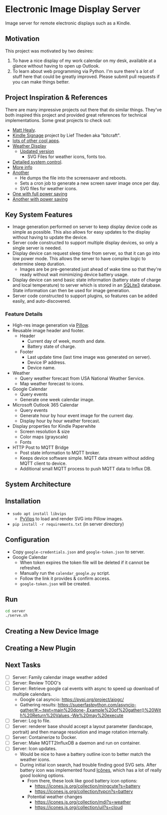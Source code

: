 # Electronic Image Display Server

Image server for remote electronic displays such as a Kindle.

## Motivation

This project was motivated by two desires:
1. To have a nice display of my work calendar on my desk, available at a glance without having to open up Outlook.  
2. To learn about web programming via Python.  I'm sure there's a lot of stuff here that could be greatly improved.  Please submit pull requests if you can make things better.

## Project Inspiration & References

There are many impressive projects out there that do similar things.  They've both inspired this project and provided great references for technical implementations.  Some great projects to check out:

* [Matt Healy](https://matthealy.com/kindle).
* [Kindle Signage](https://github.com/bitcraft/kindle-signage) project by Lief Theden aka "bitcraft".
* [lots of other cool apps](https://www.mobileread.com/forums/showthread.php?t=128704&highlight=wake+sleep+command).
* [Weather Display](https://mpetroff.net/2012/09/kindle-weather-display/)
    * [Updated version](https://github.com/DDRBoxman/kindle-weather)
        * SVG Files for weather icons, fonts too.
* [Detailed system control](https://github.com/DDRBoxman/kindle-weather/blob/master/kindleweather.sh).
* [More info](https://wiki.marcluerssen.de/index.php?title=Kindle/Weather_Display)
* [Another](https://github.com/pablojimenezmateo/kindle-wallpaper)
    * He dumps the file into the screensaver and reboots.
    * Sets a cron job to generate a new screen saver image once per day.
    * SVG files for weather icons.
* [One with full power saving](https://github-com.translate.goog/nicoh88/kindle-kt3_weatherdisplay_battery-optimized?_x_tr_sl=auto&_x_tr_tl=en&_x_tr_hl=en)
* [Another with power saving](https://www.martinpham.com/2023/01/07/reviving-unused-kindle-ebooks/)

## Key System Features

* Image generation performed on server to keep display device code as simple as possible.  This also allows for easy updates to the display without having to update the device.
* Server code constructed to support multiple display devices, so only a single server is needed.
* Display device can request sleep time from server, so that it can go into low power mode.  This allows the server to have complex logic to determine sleep duration.
    * Images are be pre-generated just ahead of wake time so that they're ready without wait mimimizing device battery usage.
* Display device can send basic state information (battery state of charge and local temperature) to server which is stored in an [SQLite3](https://www.sqlite.org/index.html) database.  State information can then be used for image generation.
* Server code constructed to support plugins, so features can be added easily, and auto-discovered.

### Feature Details
* High-res image generation via [Pillow](https://pillow.readthedocs.io/en/stable/).
* Reusable image header and footer.
    * Header
        * Current day of week, month and date.
        * Battery state of charge.
    * Footer
        * Last update time (last time image was generated on server).
        * Device IP address.
        * Device name.
* Weather
    * Query weather forecast from USA National Weather Service.
    * Map weather forecast to icons.
* Google Calendar
    * Query events
    * Generate one week calendar image.
* Microsoft Outlook 365 Calendar
    * Query events
    * Generate hour by hour event image for the current day.
    * Display hour by hour weather forecast.
* Display properties for Kindle Paperwhite
    * Screen resolution & size
    * Color maps (grayscale)
    * Fonts
* HTTP Post to MQTT Bridge
    * Post state information to MQTT broker.
    * Keeps device software simple.  MQTT data stream without adding MQTT client to device.
    * Additional small MQTT process to push MQTT data to Influx DB.

## System Architecture

## Installation

* `sudo apt install libvips`
    * [PyVips](https://libvips.github.io/pyvips/index.html) to load and render SVG into Pillow images.
* `pip install -r requirements.txt` (in server directory)

## Configuration

* Copy `google-credentials.json` and `google-token.json` to server.
* Google Calendar
    * When token expires the token file will be deleted if it cannot be refreshed.
    * Manually run the `calendar_google.py` script.
    * Follow the link it provides & confirm access.
    * `google-token.json` will be created.

## Run

```bash
cd server
./serve.sh
```

## Creating a New Device Image

## Creating a New Plugin

## Next Tasks

- [ ] Server: Family calendar image weather added
- [ ] Server: Review TODO's
- [ ] Server: Retrieve google cal events with async to speed up download of multiple calendars.
    - Google cal asyncio: https://pypi.org/project/aiogc/
    - Gathering results: https://superfastpython.com/asyncio-gather/#:~:text=main%20done-,Example%20of%20gather()%20With%20Return%20Values,-We%20may%20execute
- [ ] Server: Log to file. 
- [ ] Server: renderer base should accept a layout parameter (landscape, portrait) and then manage resolution and image rotation internally.
- [ ] Server: Containerize to Docker.  
- [ ] Server: Make MQTT2InfluxDB a daemon and run on container.
- [ ] Server: Icon updates.
    - Would be nice to have a battery outline icon to better match the weather icons.
    - During initial icon search, had trouble finding good SVG sets.  After battery icon was implemented found [Icônes](https://icones.js.org/), which has a lot of really good looking options.  
        - From there, these look like good battery icon options:
            - https://icones.js.org/collection/mingcute?s=battery
            - https://icones.js.org/collection/typcn?s=battery
        - Potential weather changes
            - https://icones.js.org/collection/mdi?s=weather
            - https://icones.js.org/collection/uil?s=cloud






